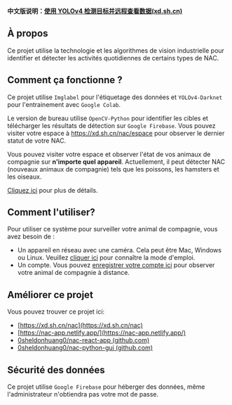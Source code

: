 **中文版说明：[使用 YOLOv4 检测目标并远程查看数据(xd.sh.cn)](https://xd.sh.cn/pje-nac/)**

## À propos
Ce projet utilise la technologie et les algorithmes de vision industrielle pour identifier et détecter les activités quotidiennes de certains types de NAC.

## Comment ça fonctionne ?

Ce projet utilise `Imglabel` pour l'étiquetage des données et `YOLOv4-Darknet` pour l'entrainement avec `Google Colab`.

Le version de bureau utilise `OpenCV-Python` pour identifier les cibles et télécharger les résultats de détection sur `Google Firebase`. Vous pouvez visiter votre espace à https://xd.sh.cn/nac/espace pour observer le dernier statut de votre NAC.

Vous pouvez visiter votre espace et observer l'état de vos animaux de compagnie sur **n'importe quel appareil**. Actuellement, il peut détecter NAC (nouveaux animaux de compagnie) tels que les poissons, les hamsters et les oiseaux. 

[Cliquez ici](https://xd.sh.cn/nac/user-guide) pour plus de détails.

## Comment l'utiliser?

Pour utiliser ce système pour surveiller votre animal de compagnie, vous avez besoin de :

- Un appareil en réseau avec une caméra. Cela peut être Mac, Windows ou Linux. Veuillez [cliquer ici](https://xd.sh.cn/nac/nac-python-gui) pour connaître la mode d'emploi.
- Un compte. Vous pouvez [enregistrer votre compte ici](https://xd.sh.cn/nac/espace) pour observer votre animal de compagnie à distance.

## Améliorer ce projet

Vous pouvez trouver ce projet ici:

- [https://xd.sh.cn/nac](https://xd.sh.cn/nac)
- [https://nac-app.netlify.app/](https://nac-app.netlify.app/)
- [0sheldonhuang0/nac-react-app (github.com)](https://github.com/0sheldonhuang0/nac-react-app)
- [0sheldonhuang0/nac-python-gui (github.com)](https://github.com/0sheldonhuang0/nac-python-gui)

## Sécurité des données

Ce projet utilise `Google Firebase` pour héberger des données, même l'administrateur n'obtiendra pas votre mot de passe.

